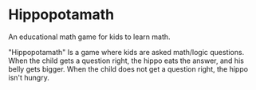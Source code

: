 Hippopotamath
=============

An educational math game for kids to learn math. 

"Hippopotamath" Is a game where kids are asked math/logic questions.
When the child gets a question right, the hippo eats the answer, and his belly gets bigger.
When the child does not get a question right, the hippo isn't hungry. 

